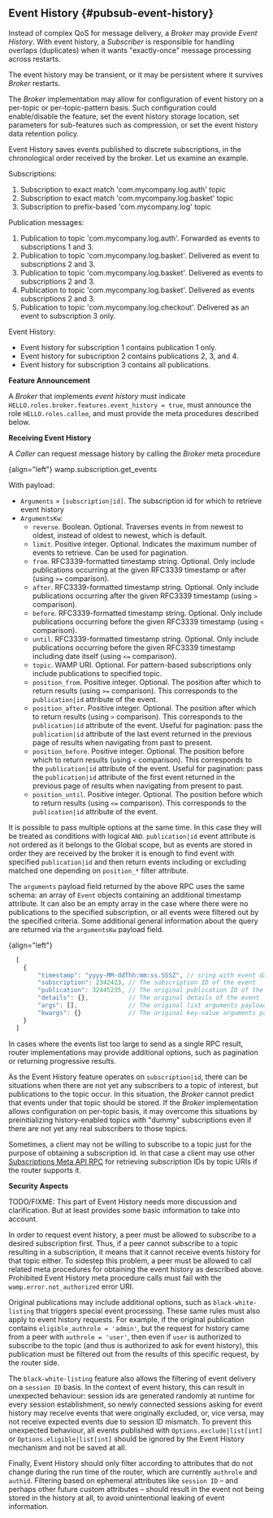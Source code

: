 ## Event History {#pubsub-event-history}

Instead of complex QoS for message delivery, a *Broker* may provide *Event History*. With event history, a *Subscriber* 
is responsible for handling overlaps (duplicates) when it wants "exactly-once" message processing across restarts.

The event history may be transient, or it may be persistent where it survives *Broker* restarts.

The *Broker* implementation may allow for configuration of event history on a per-topic or per-topic-pattern
basis. Such configuration could enable/disable the feature, set the event history storage location,
set parameters for sub-features such as compression, or set the event history data retention policy.

Event History saves events published to discrete subscriptions, in the chronological order received by the broker.
Let us examine an example.

Subscriptions:

1. Subscription to exact match 'com.mycompany.log.auth' topic
2. Subscription to exact match 'com.mycompany.log.basket' topic
3. Subscription to prefix-based 'com.mycompany.log' topic

Publication messages:

1. Publication to topic 'com.mycompany.log.auth'. Forwarded as events to subscriptions 1 and 3.
2. Publication to topic 'com.mycompany.log.basket'. Delivered as event to subscriptions 2 and 3.
3. Publication to topic 'com.mycompany.log.basket'. Delivered as events to subscriptions 2 and 3.
4. Publication to topic 'com.mycompany.log.basket'. Delivered as events subscriptions 2 and 3.
5. Publication to topic 'com.mycompany.log.checkout'. Delivered as an event to subscription 3 only.

Event History:

* Event history for subscription 1 contains publication 1 only.
* Event history for subscription 2 contains publications 2, 3, and 4.
* Event history for subscription 3 contains all publications.

**Feature Announcement**

A *Broker* that implements *event history* must indicate 
`HELLO.roles.broker.features.event_history = true`, must announce the role `HELLO.roles.callee`, 
and must provide the meta procedures described below.

**Receiving Event History**

A *Caller* can request message history by calling the *Broker* meta procedure

{align="left"}
        wamp.subscription.get_events

With payload:

* `Arguments` = `[subscription|id]`. The subscription id for which to retrieve event history
* `ArgumentsKw`:
  * `reverse`. Boolean. Optional. Traverses events in from newest to oldest, instead of oldest to newest, 
    which is default.
  * `limit`. Positive integer. Optional. Indicates the maximum number of events to retrieve. Can be used for pagination.
  * `from`. RFC3339-formatted timestamp string. Optional. Only include publications occurring at the 
    given RFC3339 timestamp or after (using `>=` comparison).
  * `after`. RFC3339-formatted timestamp string. Optional. Only include publications occurring after the 
    given RFC3339 timestamp (using `>` comparison).
  * `before`. RFC3339-formatted timestamp string. Optional. Only include publications occurring before the 
    given RFC3339 timestamp (using `<` comparison).
  * `until`. RFC3339-formatted timestamp string. Optional. Only include publications occurring before the 
    given RFC3339 timestamp including date itself (using `<=` comparison).
  * `topic`. WAMP URI. Optional. For pattern-based subscriptions only include publications to 
    specified topic.
  * `position_from`. Positive integer. Optional. The position after which to return results (using `>=` comparison). 
    This corresponds to the `publication|id` attribute of the event.
  * `position_after`. Positive integer. Optional. The position after which to return results (using `>` comparison). 
    This corresponds to the `publication|id` attribute of the event. Useful for pagination: pass the `publication|id` 
    attribute of the last event returned in the previous page of results when navigating from past to present.
  * `position_before`. Positive integer. Optional. The position before which to return results (using `<` comparison). 
    This corresponds to the `publication|id` attribute of the event. Useful for pagination: pass the `publication|id` 
    attribute of the first event returned in the previous page of results when navigating from present to past.
  * `position_until`. Positive integer. Optional. The position before which to return results (using `<=` comparison). 
    This corresponds to the `publication|id` attribute of the event.

It is possible to pass multiple options at the same time. In this case they will be treated as conditions with 
logical `AND`. `publication|id` event attribute is not ordered as it belongs to the Global scope, but as events are
stored in order they are received by the broker it is enough to find event with specified `publication|id` and then
return events including or excluding matched one depending on `position_*` filter attribute.

The `arguments` payload field returned by the above RPC uses the same schema: an array of `Event` objects containing 
an additional timestamp attribute. It can also be an empty array in the case where there were no publications to the 
specified subscription, or all events were filtered out by the specified criteria. Some additional general information 
about the query are returned via the `argumentsKw` payload field.

{align="left"}
```javascript
  [
    {
        "timestamp": "yyyy-MM-ddThh:mm:ss.SSSZ", // sring with event date/time in RFC3339 format
        "subscription": 2342423, // The subscription ID of the event
        "publication": 32445235, // The original publication ID of the event
        "details": {},           // The original details of the event
        "args": [],              // The original list arguments payload of the event. May be ommited
        "kwargs": {}             // The original key-value arguments payload of the event. May be ommited
    }
  ]
```

In cases where the events list too large to send as a single RPC result, router implementations
may provide additional options, such as pagination or returning progressive results.

As the Event History feature operates on `subscription|id`, there can be situations when there are not yet any 
subscribers to a topic of interest, but publications to the topic occur. In this situation, the *Broker* cannot 
predict that events under that topic should be stored. If the *Broker* implementation allows configuration on 
per-topic basis, it may overcome this situations by preinitializing history-enabled topics with "dummy" 
subscriptions even if there are not yet any real subscribers to those topics.

Sometimes, a client may not be willing to subscribe to a topic just for the purpose of obtaining a subscription id. 
In that case a client may use other [Subscriptions Meta API RPC](#name-procedures-3) for retrieving subscription 
IDs by topic URIs if the router supports it.

**Security Aspects**

TODO/FIXME: This part of Event History needs more discussion and clarification.
But at least provides some basic information to take into account.

In order to request event history, a peer must be allowed to subscribe to a desired subscription first. Thus, if a peer
cannot subscribe to a topic resulting in a subscription, it means that it cannot receive events history for that 
topic either. To sidestep this problem, a peer must be allowed to call related meta procedures for obtaining the 
event history as described above. Prohibited Event History meta procedure calls must fail with the 
`wamp.error.not_authorized` error URI.

Original publications may include additional options, such as `black-white-listing` that triggers special event 
processing. These same rules must also apply to event history requests. For example, if the original publication contains 
`eligible_authrole = 'admin'`, but the request for history came from a peer with `authrole = 'user'`, then even if 
`user` is authorized to subscribe to the topic (and thus is authorized to ask for event history), this publication 
must be filtered out from the results of this specific request, by the router side.

The `black-white-listing` feature also allows the filtering of event delivery on a `session ID` basis. In the context of
event history, this can result in unexpected behaviour: session ids are generated randomly at runtime for every
session establishment, so newly connected sessions asking for event history may receive events that were originally 
excluded, or, vice versa, may not receive expected events due to session ID mismatch. To prevent this unexpected 
behaviour, all events published with `Options.exclude|list[int]` or `Options.eligible|list[int]` should be ignored by 
the Event History mechanism and not be saved at all.

Finally, Event History should only filter according to attributes that do not change during the run time of the router, 
which are currently `authrole` and `authid`. Filtering based on ephemeral attributes like `session ID` – and perhaps 
other future custom attributes – should result in the event not being stored in the history at all, to avoid 
unintentional leaking of event information.
